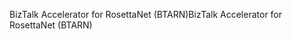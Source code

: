 <span data-ttu-id="b50be-101">BizTalk Accelerator for RosettaNet (BTARN)</span><span class="sxs-lookup"><span data-stu-id="b50be-101">BizTalk Accelerator for RosettaNet (BTARN)</span></span>